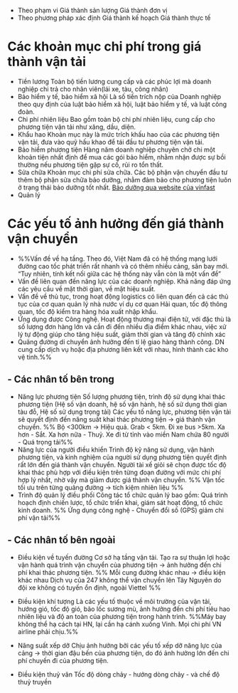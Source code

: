 - Theo phạm vi
  Giá thành sản lượng
  Giá thành đơn vị
- Theo phương pháp xác định
  Giá thành kế hoạch
  Giá thành thực tế
# Các khoản mục chi phí trong giá thành vận tải
- Tiền lương
Toàn bộ tiền lương cung cấp và các phúc lợi mà doanh nghiệp chi trả cho nhân viên(lái xe, tàu, công nhân)
- Bảo hiểm y tế, bảo hiểm xã hội
Là số tiền trích nộp của Doanh nghiệp theo quy định của luật bảo hiểm xã hội, luật bảo hiểm y tế, và luật công đoàn.
- Chi phí nhiên liệu
Bao gồm toàn bộ chi phí nhiên liệu, cung cấp cho phương tiện vận tải như xăng, dầu, diện.
- Khẩu hao
Khoản mục này là mức trích khấu hao của các phương tiện vận tải, đưa vào quỹ hấu khao để tái đầu tư phương tiện vận tải.
- Bảo hiểm phương tiện
Hàng năm doanh nghiệp chuyên chở chi một khoản tiện nhất định để mua các gói bảo hiểm, nhằm nhận được sự bồi thường nếu phương tiện gặp sự cố, rủi ro tổn thất.
- Sửa chữa
Khoản mục chi phí sửa chữa. Các bộ phận vận chuyển đầu tư thêm bộ phận sửa chữa bảo dưỡng, nhằm đảm bảo cho phương tiện luôn ở trạng thái bảo dưỡng tốt nhất.
 [Bảo dưỡng qua website của vinfast](https://vinfast.vn/dien-dan/thao-luan/cach-kiem-tra-qua-trinh-sua-chua-bao-duong-xe-o-to-dien-vinfast-qua-ung-dung-vinfast/)
- Quản lý
# Các yếu tố ảnh hưởng đến giá thành vận chuyển
- %%Vấn đề về hạ tầng. Theo đó, Việt Nam đã có hệ thống mạng lưới đường cao tốc phát triển rất nhanh và có thêm nhiều cảng, sân bay mới. “Tuy nhiên, tính kết nối giữa các hệ thống này vẫn còn là một vấn đề”
- Vấn đề liên quan đến năng lực của các doanh nghiệp. Khả năng đáp ứng các yêu cầu về mặt thời gian, về mặt hiệu suất.
- Vấn đề về thủ tục, trong hoạt động logistics có liên quan đến cả các thủ tục của cơ quan quản lý nhà nước ví dụ cơ quan Hải quan, tốc độ thông quan, tốc độ kiểm tra hàng hóa xuất nhập khẩu.
- Ứng dụng được Công nghệ. Hoạt động thương mại điện tử, với đặc thù là số lượng đơn hàng lớn và cần đi đến nhiều địa điểm khác nhau, việc xử lý tự động giúp cho tăng hiệu suất, giảm thời gian và tăng độ chính xác
- Quãng đường di chuyển ảnh hưởng đến tỉ lệ giao hàng thành công. DN cung cấp dịch vụ hoặc địa phương liên kết với nhau, hình thành các kho vệ tinh.%%
## - Các nhân tố bên trong 
- Năng lực phương tiện
  Số lượng phương tiện, trình độ sử dụng khai thác phương tiện (Hệ số vận doanh, hệ số vận hành, hệ số sử dụng thời gian tàu đỗ, Hệ số sử dụng trọng tải) Các yếu tố năng lực, phương tiện vận tải sẽ quyết định đến năng suất khai thác phương tiện -> giá thành vận chuyển.
 %% Bộ <300km -> Hiệu quả. Grab < 5km. Đi xe bus >5km. Xa hơn - Sắt. Xa hơn nữa - Thuỷ.
 Xe đi từ tỉnh vào miền Nam chứa 80 người - Quá trọng tải%%
- Năng lực của người điều khiển
	Trình độ kỹ năng sử dụng, vận hành phương tiện, và kinh nghiệm của người sử dụng phương tiện quyết định rất lớn đến giá thành vận chuyển. Người tài xế giỏi sẽ chọn được tốc độ khai thác phù hợp với điều kiện trên từng đoạn đường với mức chi phí hợp lý nhất, nhờ vậy mà giảm được giá thành vận chuyển. 
	%% Vận tốc tối ưu trên từng quãng đường -> tích kiệm nhiên liệu %%
- Trình độ quản lý điều phối
  Công tác tổ chức quản lý bao gồm: Quá trình hoạch định chiến lược, tổ chức triển khai, giám sát hoạt động, tổ chức kinh doanh. 
  %% Ứng dụng công nghệ - Chuyển đổi số (GPS) giảm chi phí vận tải%%
## - Các nhân tố bên ngoài
  - Điều kiện về tuyến đường
    Cơ sở hạ tầng vận tải. Tạo ra sự thuận lợi hoặc vận hành quá trình vận chuyển của phương tiện -> ảnh hưởng đến chi phí khai thác phương tiện. 
    %% Mỗi cung đường khác nhau -> điều kiện khác nhau
    Dịch vụ của 247 không thể vận chuyển lên Tây Nguyên do đội xe không có tuyến ổn định, ngoài Viettel %%
  - Điều kiện khí tượng
    Là các yếu tố thuộc về môi trường của vận tải, hướng gió, tốc độ gió, bão lốc sương mù, ảnh hưởng đến chi phí tiêu hao nhiên liệu và độ an toàn của phương tiện trong hành trình. 
    %%Máy bay không thể hạ cách tại HN, lại cần hạ cánh xuống Vinh. Mọi chi phí VN airline phải chịu.%%

  - Năng suất xếp dỡ
    Chịu ảnh hưởng bởi các yếu tố xếp dỡ năng lực của cảng -> thời gian đậu bến của phương tiện, do đó ảnh hưởng lớn đến chi phí chuyến đi của phương tiện.
  - Điều kiện thuỷ văn
    Tốc độ dòng chảy - hướng dòng chảy - và chế độ thuỷ truyền